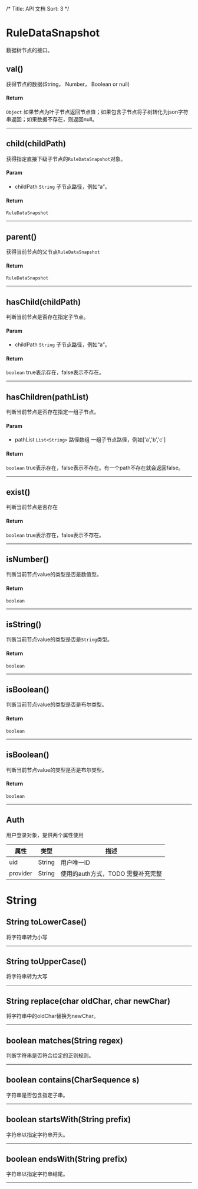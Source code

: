 /*
Title: API 文档
Sort: 3
*/

# RuleDataSnapshot
数据树节点的接口。

## val()
获得节点的数据(String， Number， Boolean or null)

#### Return
`Object` 如果节点为叶子节点返回节点值；如果包含子节点将子树转化为json字符串返回；如果数据不存在，则返回null。

---
## child(childPath) 
获得指定直接下级子节点的`RuleDataSnapshot`对象。

#### Param 
* childPath `String`
子节点路径，例如“a”。

#### Return
`RuleDataSnapshot`

---

## parent() 
获得当前节点的父节点`RuleDataSnapshot`

#### Return
`RuleDataSnapshot`

---

## hasChild(childPath)
判断当前节点是否存在指定子节点。

#### Param
* childPath `String`
子节点路径，例如“a”。

#### Return
`boolean` true表示存在，false表示不存在。

---

## hasChildren(pathList)
判断当前节点是否存在指定一组子节点。


#### Param
* pathList `List<String>` 路径数组
一组子节点路径，例如['a','b','c']

#### Return
`boolean` true表示存在，false表示不存在。有一个path不存在就会返回false。

---

## exist() 
判断当前节点是否存在

#### Return
`boolean` true表示存在，false表示不存在。

----

## isNumber()
判断当前节点value的类型是否是数值型。

#### Return
`boolean` 

----

## isString()
判断当前节点value的类型是否是`String`类型。

#### Return
`boolean` 

----

## isBoolean()
判断当前节点value的类型是否是布尔类型。

#### Return
`boolean` 

----

## isBoolean()
判断当前节点value的类型是否是布尔类型。

#### Return
`boolean` 

----

## Auth
用户登录对象，提供两个属性使用

属性     | 类型|描述
-------- |-----| ---
uid | String| 用户唯一ID
provider| String| 使用的auth方式，TODO 需要补充完整 



# String

##  String toLowerCase() 
将字符串转为小写

---
##  String toUpperCase()
将字符串转为大写

---

## String replace(char oldChar, char newChar) 
将字符串中的oldChar替换为newChar。

---

## boolean matches(String regex)
判断字符串是否符合给定的正则规则。

---
## boolean contains(CharSequence s)
字符串是否包含指定子串。

---
## boolean startsWith(String prefix)
字符串以指定字符串开头。

---
## boolean endsWith(String prefix)
字符串以指定字符串结尾。

---
